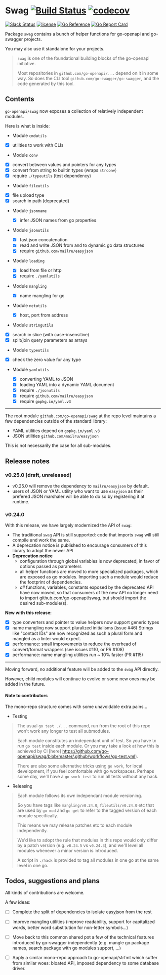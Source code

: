 # Swag [![Build Status](https://github.com/go-openapi/swag/actions/workflows/go-test.yml/badge.svg)](https://github.com/go-openapi/swag/actions?query=workflow%3A"go+test") [![codecov](https://codecov.io/gh/go-openapi/swag/branch/master/graph/badge.svg)](https://codecov.io/gh/go-openapi/swag)

[![Slack Status](https://slackin.goswagger.io/badge.svg)](https://slackin.goswagger.io)
[![license](https://img.shields.io/badge/license-Apache%20v2-orange.svg)](https://raw.githubusercontent.com/go-openapi/swag/master/LICENSE)
[![Go Reference](https://pkg.go.dev/badge/github.com/go-openapi/swag.svg)](https://pkg.go.dev/github.com/go-openapi/swag)
[![Go Report Card](https://goreportcard.com/badge/github.com/go-openapi/swag)](https://goreportcard.com/report/github.com/go-openapi/swag)

Package `swag` contains a bunch of helper functions for go-openapi and go-swagger projects.

You may also use it standalone for your projects.

> `swag` is one of the foundational building blocks of the go-openapi initiative.
>
> Most repositories in `github.com/go-openapi/...` depend on it in some way.
> So does the CLI tool `github.com/go-swagger/go-swagger`,
> and the code generated by this tool.

## Contents

`go-openapi/swag` now exposes a collection of relatively independent modules.

Here is what is inside:

*	Module `cmdutils`

  * [x] utilities to work with CLIs

*	Module `conv`

  * [x] convert between values and pointers for any types
  * [x] convert from string to builtin types (wraps `strconv`)
  * [x] require `./typeutils` (test dependency)

*	Module `fileutils`

  * [x] file upload type
  * [x] search in path (deprecated)

* Module `jsonname`

  * [x] infer JSON names from go properties

* Module `jsonutils`

  * [x] fast json concatenation
  * [x] read and write JSON from and to dynamic go data structures
  * [x] require `github.com/mailru/easyjson`

* Module `loading`

  * [x] load from file or http
  * [x] require `./yamlutils`

* Module `mangling`

  * [x] name mangling for go

* Module `netutils`

  * [x] host, port from address

*	Module `stringutils`

  * [x] search in slice (with case-insensitive)
  * [x] split/join query parameters as arrays

*	Module `typeutils`

  * [x] check the zero value for any type

* Module `yamlutils`

  * [x] converting YAML to JSON
  * [x] loading YAML into a dynamic YAML document
  * [x] require `./jsonutils`
  * [x] require `github.com/mailru/easyjson`
  * [x] require `gopkg.in/yaml.v3`

---

The root module `github.com/go-openapi/swag` at the repo level maintains a few 
dependencies outside of the standard library:

* YAML utilities depend on `gopkg.in/yaml.v3`
* JSON utilities `github.com/mailru/easyjson`

This is not necessarily the case for all sub-modules.

## Release notes

### v0.25.0 [draft, unreleased]

* v0.25.0 will remove the dependency to `mailru/easyjson` by default.
* users of JSON or YAML utility who want to use `easyjson` as their
  prefered JSON marshaler will be able to do so by registering it
  at runtime.

### v0.24.0

With this release, we have largely modernized the API of `swag`:

* The traditional `swag` API is still supported: code that imports `swag` will still
  compile and work the same.
* A deprecation notice is published to encourage consumers of this library to adopt
  the newer API
* **Deprecation notice** 
  * configuration through global variables is now deprecated, in favor of options passed as parameters
  * all helper functions are moved to more specialized packages, which are exposed as 
    go modules. Importing such a module would reduce the footprint of dependencies.
  * _all_ functions, variables, constants exposed by the deprecated API have now moved, so
    that consumers of the new API no longer need to import github.com/go-openapi/swag, but
    should import the desired sub-module(s).

**New with this release**:

* [x] type converters and pointer to value helpers now support generic types
* [x] name mangling now support pluralized initialisms (issue #46)
      Strings like "contact IDs" are now recognized as such a plural form and mangled as a linter would expect.
* [x] performance: small improvements to reduce the overhead of convert/format wrappers (see issues #110, or PR #108)
* [x] performance: name mangling utilities run ~ 10% faster (PR #115)

---

Moving forward, no additional feature will be added to the `swag` API directly.

However, child modules will continue to evolve or some new ones may be added in the future.


#### Note to contributors

The mono-repo structure comes with some unavoidable extra pains...

* Testing

> The usual `go test ./...` command, run from the root of this repo won't work any longer to test all submodules.
>
> Each module constitutes an independant unit of test. So you have to run `go test` inside each module.
> Or you may take a look at how this is achieved by CI
> [here] https://github.com/go-openapi/swag/blob/master/.github/workflows/go-test.yml).
>
> There are also some alternative tricks using `go work`, for local development, if you feel comfortable with
> go workspaces. Perhaps some day, we'll have a `go work test` to run all tests without any hack.

* Releasing

> Each module follows its own independant module versioning.
>
> So you have tags like `mangling/v0.24.0`, `fileutils/v0.24.0` etc that are used by `go mod` and `go get`
> to refer to the tagged version of each module specifically.
>
> This means we may release patches etc to each module independently.
>
> We'd like to adopt the rule that modules in this repo would only differ by a patch version
> (e.g. `v0.24.5` vs `v0.24.3`), and we'll level all modules whenever a minor version is introduced.
>
> A script in `./hack` is provided to tag all modules in one go at the same level in one go.

## Todos, suggestions and plans

All kinds of contributions are welcome.

A few ideas:

* [ ] Complete the split of dependencies to isolate easyjson from the rest
* [ ] Improve mangling utilities (improve readability, support for capitalized words,
      better word substitution for non-letter symbols...)
* [ ] Move back to this common shared pot a few of the technical features introduced by go-swagger independently
      (e.g. mangle go package names, search package with go modules support, ...)
* [ ] Apply a similar mono-repo approach to go-openapi/strfmt which suffer from similar woes: bloated API,
      imposed dependency to some database driver.

